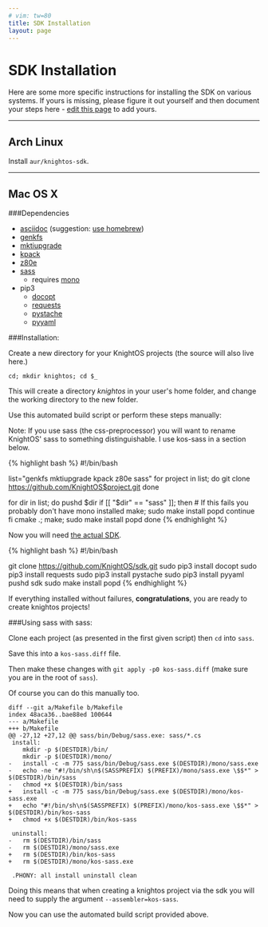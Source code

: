 ```yaml
---
# vim: tw=80
title: SDK Installation
layout: page
---
```


# SDK Installation

Here are some more specific instructions for installing the SDK on various
systems. If yours is missing, please figure it out yourself and then document
your steps here - 
[edit this page](https://github.com/KnightOS/knightos.org/edit/gh-pages/documentation/tutorials/getting-started/install-help.md)
to add yours.

---

## Arch Linux
Install `aur/knightos-sdk`.

---

## Mac OS X

###Dependencies

* [asciidoc](http://www.methods.co.nz/asciidoc/INSTALL.html) (suggestion: [use homebrew](http://brewformulas.org/Asciidoc))
* [genkfs](https://github.com/KnightOS/genkfs)
* [mktiupgrade](https://github.com/KnightOS/mktiupgrade)
* [kpack](https://github.com/KnightOS/kpack)
* [z80e](https://github.com/KnightOS/z80e)
* [sass](https://github.com/KnightOS/sass)
 	* requires [mono](mono-project.com)
* pip3
	* [docopt](http://docopt.org/)
	* [requests](http://docs.python-requests.org/en/latest/user/install/)
	* [pystache](https://github.com/defunkt/pystache)
	* [pyyaml](http://pyyaml.org/wiki/PyYAML)

###Installation:

Create a new directory for your KnightOS projects (the source will also live here.)

    cd; mkdir knightos; cd $_

This will create a directory *knightos* in your user's home folder, and change the working directory to the new folder.

Use this automated build script or perform these steps manually:

<div class="alert alert-info">Note: If you use sass (the css-preprocessor) you
will want to rename KnightOS' sass to something distinguishable. I use
kos-sass in a section below.</div>

{% highlight bash %}
#!/bin/bash

list="genkfs mktiupgrade kpack z80e sass"
for project in list; do
    git clone https://github.com/KnightOS$project.git
done

for dir in list; do
    pushd $dir
    if [[ "$dir" == "sass" ]]; then
        # If this fails you probably don't have mono installed
        make; sudo make install
        popd
        continue
    fi
    cmake .; make; sudo make install
    popd
done
{% endhighlight %}

Now you will need [the actual SDK](https://github.com/KnightOS/sdk).

{% highlight bash %}
#!/bin/bash

git clone https://github.com/KnightOS/sdk.git
sudo pip3 install docopt
sudo pip3 install requests
sudo pip3 install pystache
sudo pip3 install pyyaml
pushd sdk
sudo make install
popd
{% endhighlight %}

If everything installed without failures, **congratulations**, you are ready to create knightos projects!

###Using sass with sass:

Clone each project (as presented in the first given script) then `cd` into `sass`.

Save this into a `kos-sass.diff` file.

Then make these changes with `git apply -p0 kos-sass.diff` (make sure you are in the root of `sass`).

Of course you can do this manually too.

    diff --git a/Makefile b/Makefile
    index 48aca36..bae88ed 100644
    --- a/Makefile
    +++ b/Makefile
    @@ -27,12 +27,12 @@ sass/bin/Debug/sass.exe: sass/*.cs
     install:
        mkdir -p $(DESTDIR)/bin/
        mkdir -p $(DESTDIR)/mono/
    -	install -c -m 775 sass/bin/Debug/sass.exe $(DESTDIR)/mono/sass.exe
    -	echo -ne "#!/bin/sh\n$(SASSPREFIX) $(PREFIX)/mono/sass.exe \$$*" > $(DESTDIR)/bin/sass
    -	chmod +x $(DESTDIR)/bin/sass
    +	install -c -m 775 sass/bin/Debug/sass.exe $(DESTDIR)/mono/kos-sass.exe
    +	echo "#!/bin/sh\n$(SASSPREFIX) $(PREFIX)/mono/kos-sass.exe \$$*" > $(DESTDIR)/bin/kos-sass
    +	chmod +x $(DESTDIR)/bin/kos-sass
     
     uninstall:
    -	rm $(DESTDIR)/bin/sass
    -	rm $(DESTDIR)/mono/sass.exe
    +	rm $(DESTDIR)/bin/kos-sass
    +	rm $(DESTDIR)/mono/kos-sass.exe
     
     .PHONY: all install uninstall clean

Doing this means that when creating a knightos project via the sdk you will need to supply the argument `--assembler=kos-sass`.

Now you can use the automated build script provided above.
